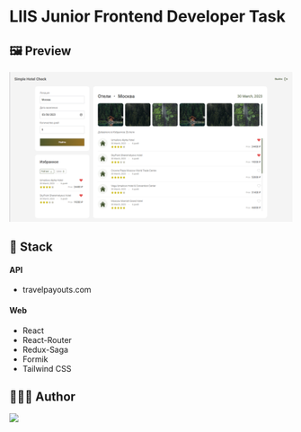 # LIIS Junior Frontend Developer Task

## 🖼 Preview

<img alt src="https://github.com/MichailShcherbakov/simple-hotel-check/blob/master/screenshots/main.png?raw=true" />

## 🚀 Stack

<h4>API</h4>

- travelpayouts.com

<h4>Web</h4>

- React
- React-Router
- Redux-Saga
- Formik
- Tailwind CSS

## 👨🏻‍💻 Author

<a href="https://github.com/MichailShcherbakov" style="border-radius: 50%; overflow: 'hidden';">
  <img src="https://avatars.githubusercontent.com/u/50011226?s=96&v=4" style="width: 44px"/>
</a>
